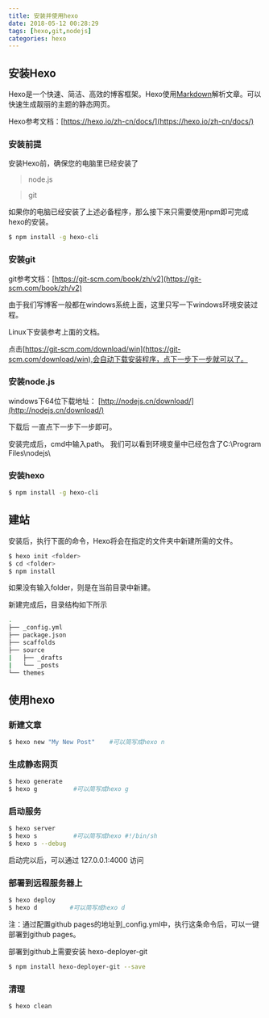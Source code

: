 ```yaml
---
title: 安装并使用hexo
date: 2018-05-12 00:28:29
tags: [hexo,git,nodejs]
categories: hexo
---
```


## 安装Hexo
Hexo是一个快速、简洁、高效的博客框架。Hexo使用[Markdown](https://daringfireball.net/projects/markdown/)解析文章。可以快速生成靓丽的主题的静态网页。

Hexo参考文档：[https://hexo.io/zh-cn/docs/](https://hexo.io/zh-cn/docs/)

### 安装前提
安装Hexo前，确保您的电脑里已经安装了
> node.js

> git

如果你的电脑已经安装了上述必备程序，那么接下来只需要使用npm即可完成hexo的安装。
```bash
$ npm install -g hexo-cli
```

### 安装git
git参考文档：[https://git-scm.com/book/zh/v2](https://git-scm.com/book/zh/v2)

由于我们写博客一般都在windows系统上面，这里只写一下windows环境安装过程。

Linux下安装参考上面的文档。

点击[https://git-scm.com/download/win](https://git-scm.com/download/win),会自动下载安装程序，点下一步下一步就可以了。

### 安装node.js
windows下64位下载地址：
[http://nodejs.cn/download/](http://nodejs.cn/download/)

下载后 一直点下一步下一步即可。

安装完成后，cmd中输入path。
我们可以看到环境变量中已经包含了C:\Program Files\nodejs\

### 安装hexo
```bash
$ npm install -g hexo-cli
```

## 建站
安装后，执行下面的命令，Hexo将会在指定的文件夹中新建所需的文件。
```bash
$ hexo init <folder>
$ cd <folder>
$ npm install
```
如果没有输入folder，则是在当前目录中新建。

新建完成后，目录结构如下所示
```bash
.
├── _config.yml
├── package.json
├── scaffolds
├── source
|   ├── _drafts
|   └── _posts
└── themes
```
## 使用hexo
### 新建文章
```bash
$ hexo new "My New Post"    #可以简写成hexo n
```

### 生成静态网页
```bash
$ hexo generate
$ hexo g          #可以简写成hexo g
```

### 启动服务
```bash
$ hexo server
$ hexo s          #可以简写成hexo #!/bin/sh
$ hexo s --debug
```
启动完以后，可以通过 127.0.0.1:4000 访问

### 部署到远程服务器上
```bash
$ hexo deploy
$ hexo d         #可以简写成hexo d
```
注：通过配置github pages的地址到_config.yml中，执行这条命令后，可以一键部署到github pages。

部署到github上需要安装 hexo-deployer-git
```bash
$ npm install hexo-deployer-git --save
```
### 清理
```bash
$ hexo clean
```
